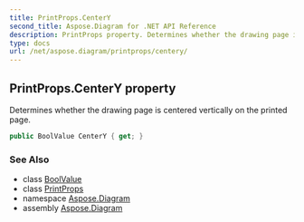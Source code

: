```yaml
---
title: PrintProps.CenterY
second_title: Aspose.Diagram for .NET API Reference
description: PrintProps property. Determines whether the drawing page is centered vertically on the printed page
type: docs
url: /net/aspose.diagram/printprops/centery/
---
```

## PrintProps.CenterY property

Determines whether the drawing page is centered vertically on the printed page.

```csharp
public BoolValue CenterY { get; }
```

### See Also

* class [BoolValue](../../boolvalue/)
* class [PrintProps](../)
* namespace [Aspose.Diagram](../../printprops/)
* assembly [Aspose.Diagram](../../../)


